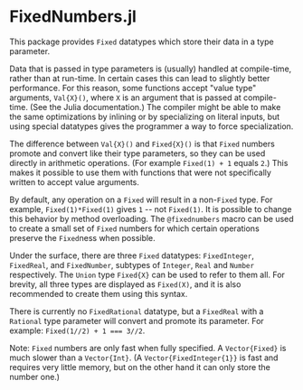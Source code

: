 # FixedNumbers.jl

This package provides `Fixed` datatypes which store their data in a type parameter.

Data that is passed in type parameters is (usually) handled at compile-time,
rather than at run-time. In certain cases this can lead to slightly
better performance.
For this reason, some functions accept "value type" arguments, `Val{X}()`,
where `X` is an argument that is passed at compile-time. (See the Julia
documentation.)
The compiler might be able to make the same optimizations by inlining or by
specializing on literal inputs,
but using special datatypes gives the programmer a way to force specialization.

The difference between `Val{X}()` and `Fixed{X}()` is that `Fixed` numbers
promote and convert like their type parameters, so they can be used directly in
arithmetic operations. (For example `Fixed(1) + 1` equals `2`.)
This makes it possible to use them with functions that were not specifically
written to accept value arguments.

By default, any operation on a `Fixed` will result in a non-`Fixed` type.
For example, `Fixed(1)*Fixed(1)` gives `1` -- not `Fixed(1)`.
It is possible to change this behavior by method overloading.
The `@fixednumbers` macro can be used to create a small set of `Fixed` numbers
for which certain operations preserve the `Fixed`ness when possible.

Under the surface, there are three `Fixed` datatypes: `FixedInteger`,
`FixedReal`, and `FixedNumber`, subtypes of `Integer`, `Real` and `Number`
respectively. The `Union` type `Fixed{X}` can be used to refer to them all.
For brevity, all three types are displayed as `Fixed(X)`, and it is also
recommended to create them using this syntax.

There is currently no `FixedRational` datatype, but a `FixedReal` with a
`Rational` type parameter will convert and promote its parameter.
For example: `Fixed(1//2) + 1 === 3//2`.

Note: `Fixed` numbers are only fast when fully specified. A `Vector{Fixed}`
is much slower than a `Vector{Int}`.
(A `Vector{FixedInteger{1}}` is fast and requires very little memory,
but on the other hand it can only store the number one.)
